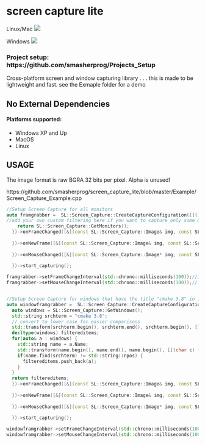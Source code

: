 # screen capture lite
<p>Linux/Mac <img src="https://travis-ci.org/smasherprog/screen_capture_lite.svg?branch=master" /></p>
<p>Windows <img src="https://ci.appveyor.com/api/projects/status/6nlqo1csbkgdxorx"/><p>
<h3>Project setup: https://github.com/smasherprog/Projects_Setup</h3>
<p>Cross-platform screen and window capturing library . . . this is made to be lightweight and fast.
see the Exmaple folder for a demo</p>
<h2>No External Dependencies</h2>
<h4>Platforms supported:</h4>

<ul>
<li>Windows XP and Up</li>
<li>MacOS</li>
<li>Linux</li>
</ul>

<h2>USAGE</h2>
<p>The image format is raw BGRA 32 bits per pixel. Alpha is unused! <p>
https://github.com/smasherprog/screen_capture_lite/blob/master/Example/Screen_Capture_Example.cpp


```c++
//Setup Screen Capture for all monitors
auto framgrabber =  SL::Screen_Capture::CreateCaptureConfiguration([]() {
//add your own custom filtering here if you want to capture only some monitors
    return SL::Screen_Capture::GetMonitors();
  })->onFrameChanged([&](const SL::Screen_Capture::Image& img, const SL::Screen_Capture::Monitor& monitor) {
  
  })->onNewFrame([&](const SL::Screen_Capture::Image& img, const SL::Screen_Capture::Monitor& monitor) {
  
  })->onMouseChanged([&](const SL::Screen_Capture::Image* img, const SL::Screen_Capture::Point& point) {
  
  })->start_capturing();

framgrabber->setFrameChangeInterval(std::chrono::milliseconds(100));//100 ms
framgrabber->setMouseChangeInterval(std::chrono::milliseconds(100));//100 ms


//Setup Screen Capture for windows that have the title "cmake 3.8" in it
auto windowframgrabber =  SL::Screen_Capture::CreateCaptureConfiguration([]() {
  auto windows = SL::Screen_Capture::GetWindows();
  std::string srchterm = "cmake 3.8";
  // convert to lower case for easier comparisons
  std::transform(srchterm.begin(), srchterm.end(), srchterm.begin(), [](char c) { return std::tolower(c, std::locale());});
  decltype(windows) filtereditems;
  for(auto& a : windows) {
    std::string name = a.Name;
    std::transform(name.begin(), name.end(), name.begin(), [](char c) {return std::tolower(c, std::locale()); });
    if(name.find(srchterm) != std::string::npos) {
      filtereditems.push_back(a);
    }
  }
  return filtereditems;
  })->onFrameChanged([&](const SL::Screen_Capture::Image& img, const SL::Screen_Capture::Window& window) {
  
  })->onNewFrame([&](const SL::Screen_Capture::Image& img, const SL::Screen_Capture::Window& window) {
  
  })->onMouseChanged([&](const SL::Screen_Capture::Image* img, const SL::Screen_Capture::Point& point) {
  
  })->start_capturing();

windowframgrabber->setFrameChangeInterval(std::chrono::milliseconds(100));//100 ms
windowframgrabber->setMouseChangeInterval(std::chrono::milliseconds(100));//100 ms

```
